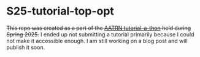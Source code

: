 # S25-tutorial-top-opt
~~This repo was created as a part of the [AATRN tutorial-a-thon](https://sites.google.com/view/aatrn-tutorial-a-thon) held during Spring 2025.~~
I ended up not submitting a tutorial primarily because I could not make it accessible enough. I am still working on a blog post and will publish it soon. 
